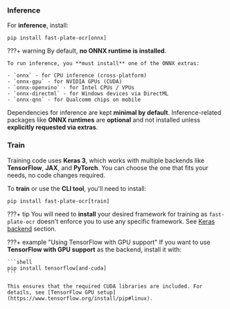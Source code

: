 ### Inference

For **inference**, install:

```shell
pip install fast-plate-ocr[onnx]
```

???+ warning
    By default, **no ONNX runtime is installed**.

    To run inference, you **must install** one of the ONNX extras:

    - `onnx` - for CPU inference (cross-platform)
    - `onnx-gpu` - for NVIDIA GPUs (CUDA)
    - `onnx-openvino` - for Intel CPUs / VPUs
    - `onnx-directml` - for Windows devices via DirectML
    - `onnx-qnn` - for Qualcomm chips on mobile

Dependencies for inference are kept **minimal by default**. Inference-related packages like **ONNX runtimes** are
**optional** and not installed unless **explicitly requested via extras**.

### Train

Training code uses **Keras 3**, which works with multiple backends like **TensorFlow**, **JAX**, and **PyTorch**. You
can choose the one that fits your needs, no code changes required.

To **train** or use the **CLI tool**, you'll need to install:

```shell
pip install fast-plate-ocr[train]
```

???+ tip
    You will need to **install** your desired framework for training as `fast-plate-ocr` doesn't
    enforce you to use any specific framework. See [Keras backend](training/backend.md) section.


???+ example "Using TensorFlow with GPU support"
    If you want to use **TensorFlow with GPU support** as the backend, install it with:

    ```shell
    pip install tensorflow[and-cuda]
    ```

    This ensures that the required CUDA libraries are included. For details, see [TensorFlow GPU setup](https://www.tensorflow.org/install/pip#linux).
